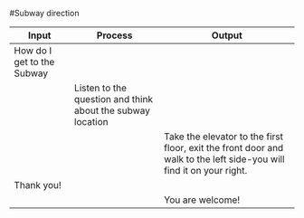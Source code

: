 #Subway direction


|Input	   |Process			|Output		|
|----------|----------------------------|---------------|
|How do I get to the Subway|
|	   |Listen to the question and think about the subway location|
|	   |                            |Take the elevator to the first floor, exit the front door and walk to the left side-you will find it on your right.|
|Thank you! |
|	   |                            |You are welcome!| 
